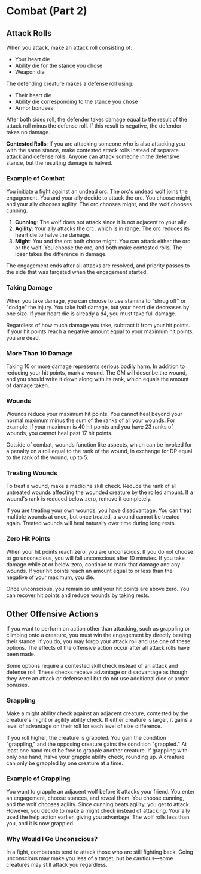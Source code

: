 # Combat (Part 2)

## Attack Rolls

When you attack, make an attack roll consisting of:

- Your heart die
- Ability die for the stance you chose
- Weapon die

The defending creature makes a defense roll using:

- Their heart die
- Ability die corresponding to the stance you chose
- Armor bonuses

After both sides roll, the defender takes damage equal to the result of the attack roll minus the defense roll. If this result is negative, the defender takes no damage. 

**Contested Rolls**: If you are attacking someone who is also attacking you with the same stance, make contested attack rolls instead of separate attack and defense rolls. Anyone can attack someone in the defensive stance, but the resulting damage is halved.

### Example of Combat

You initiate a fight against an undead orc. The orc's undead wolf joins the engagement. You and your ally decide to attack the orc. You choose might, and your ally chooses agility. The orc chooses might, and the wolf chooses cunning.

1. **Cunning**: The wolf does not attack since it is not adjacent to your ally.
2. **Agility**: Your ally attacks the orc, which is in range. The orc reduces its heart die to halve the damage.
3. **Might**: You and the orc both chose might. You can attack either the orc or the wolf. You choose the orc, and both make contested rolls. The loser takes the difference in damage.

The engagement ends after all attacks are resolved, and priority passes to the side that was targeted when the engagement started.

### Taking Damage

When you take damage, you can choose to use stamina to "shrug off" or "dodge" the injury. You take half damage, but your heart die decreases by one size. If your heart die is already a d4, you must take full damage. 

Regardless of how much damage you take, subtract it from your hit points. If your hit points reach a negative amount equal to your maximum hit points, you are dead.

### More Than 10 Damage

Taking 10 or more damage represents serious bodily harm. In addition to reducing your hit points, mark a wound. The GM will describe the wound, and you should write it down along with its rank, which equals the amount of damage taken.

### Wounds

Wounds reduce your maximum hit points. You cannot heal beyond your normal maximum minus the sum of the ranks of all your wounds. For example, if your maximum is 40 hit points and you have 23 ranks of wounds, you cannot heal past 17 hit points.

Outside of combat, wounds function like aspects, which can be invoked for a penalty on a roll equal to the rank of the wound, in exchange for DP equal to the rank of the wound, up to 5.

### Treating Wounds

To treat a wound, make a medicine skill check. Reduce the rank of all untreated wounds affecting the wounded creature by the rolled amount. If a wound's rank is reduced below zero, remove it completely. 

If you are treating your own wounds, you have disadvantage. You can treat multiple wounds at once, but once treated, a wound cannot be treated again. Treated wounds will heal naturally over time during long rests.

### Zero Hit Points

When your hit points reach zero, you are unconscious. If you do not choose to go unconscious, you will fall unconscious after 10 minutes. If you take damage while at or below zero, continue to mark that damage and any wounds. If your hit points reach an amount equal to or less than the negative of your maximum, you die.

Once unconscious, you remain so until your hit points are above zero. You can recover hit points and reduce wounds by taking rests.

## Other Offensive Actions

If you want to perform an action other than attacking, such as grappling or climbing onto a creature, you must win the engagement by directly beating their stance. If you do, you may forgo your attack roll and use one of these options. The effects of the offensive action occur after all attack rolls have been made.

Some options require a contested skill check instead of an attack and defense roll. These checks receive advantage or disadvantage as though they were an attack or defense roll but do not use additional dice or armor bonuses.

### Grappling

Make a might ability check against an adjacent creature, contested by the creature's might or agility ability check. If either creature is larger, it gains a level of advantage on their roll for each level of size difference. 

If you roll higher, the creature is grappled. You gain the condition "grappling," and the opposing creature gains the condition "grappled." At least one hand must be free to grapple another creature. If grappling with only one hand, halve your grapple ability check, rounding up. A creature can only be grappled by one creature at a time.

### Example of Grappling

You want to grapple an adjacent wolf before it attacks your friend. You enter an engagement, choose stances, and reveal them. You choose cunning, and the wolf chooses agility. Since cunning beats agility, you get to attack. However, you decide to make a might check instead of attacking. Your ally used the help action earlier, giving you advantage. The wolf rolls less than you, and it is now grappled.

### Why Would I Go Unconscious?

In a fight, combatants tend to attack those who are still fighting back. Going unconscious may make you less of a target, but be cautious—some creatures may still attack you regardless.
